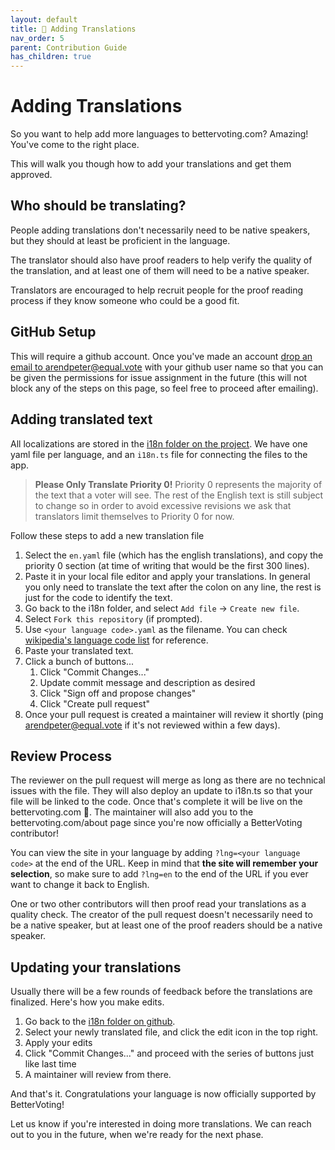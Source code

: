 ```yaml
---
layout: default
title: 🔡 Adding Translations
nav_order: 5
parent: Contribution Guide
has_children: true
---
```


# Adding Translations

So you want to help add more languages to bettervoting.com? Amazing! You've come to the right place.

This will walk you though how to add your translations and get them approved.

## Who should be translating?

People adding translations don't necessarily need to be native speakers, but they should at least be proficient in the language. 

The translator should also have proof readers to help verify the quality of the translation, and at least one of them will need to be a native speaker. 

Translators are encouraged to help recruit people for the proof reading process if they know someone who could be a good fit.

## GitHub Setup

This will require a github account. Once you've made an account [drop an email to arendpeter@equal.vote](mailto:arendpeter@equal.vote?subject=Triage%20Permissions%20Request&body=Hi%20there!%20Please%20add%20triage%20permissions%20for%20INSERT_GITHUB_USER_NAME.) with your github user name so that you can be given the permissions for issue assignment in the future (this will not block any of the steps on this page, so feel free to proceed after emailing).

## Adding translated text

All localizations are stored in the [i18n folder on the project](https://github.com/Equal-Vote/star-server/tree/main/packages/frontend/src/i18n). We have one yaml file per language, and an ``i18n.ts`` file for connecting the files to the app.

> **Please Only Translate Priority 0!** Priority 0 represents the majority of the text that a voter will see. The rest of the English text is still subject to change so in order to avoid excessive revisions we ask that translators limit themselves to Priority 0 for now.

Follow these steps to add a new translation file

1. Select the ``en.yaml`` file (which has the english translations), and copy the priority 0 section (at time of writing that would be the first 300 lines).
1. Paste it in your local file editor and apply your translations. In general you only need to translate the text after the colon on any line, the rest is just for the code to identify the text.
1. Go back to the i18n folder, and select ``Add file`` -> ``Create new file``.
1. Select ``Fork this repository`` (if prompted).
1. Use ``<your language code>.yaml`` as the filename. You can check [wikipedia's language code list](https://en.wikipedia.org/wiki/List_of_ISO_639_language_codes) for reference.
1. Paste your translated text.
1. Click a bunch of buttons...
    1. Click "Commit Changes..."
    1. Update commit message and description as desired
    1. Click "Sign off and propose changes"
    1. Click "Create pull request"
1. Once your pull request is created a maintainer will review it shortly (ping [arendpeter@equal.vote](mailto:arendpeter@equal.vote) if it's not reviewed within a few days).

## Review Process

The reviewer on the pull request will merge as long as there are no technical issues with the file. They will also deploy an update to i18n.ts so that your file will be linked to the code. Once that's complete it will be live on the bettervoting.com 🥳. The maintainer will also add you to the bettervoting.com/about page since you're now officially a BetterVoting contributor!

You can view the site in your language by adding ``?lng=<your language code>`` at the end of the URL. Keep in mind that **the site will remember your selection**, so make sure to add ``?lng=en`` to the end of the URL if you ever want to change it back to English.

One or two other contributors will then proof read your translations as a quality check. The creator of the pull request doesn't necessarily need to be a native speaker, but at least one of the proof readers should be a native speaker. 

## Updating your translations 

Usually there will be a few rounds of feedback before the translations are finalized. Here's how you make edits.

1. Go back to the [i18n folder on github](https://github.com/Equal-Vote/star-server/tree/main/packages/frontend/src/i18n).
1. Select your newly translated file, and click the edit icon in the top right.
1. Apply your edits
1. Click "Commit Changes..." and proceed with the series of buttons just like last time
1. A maintainer will review from there.

And that's it. Congratulations your language is now officially supported by BetterVoting!

Let us know if you're interested in doing more translations. We can reach out to you in the future, when we're ready for the next phase.
